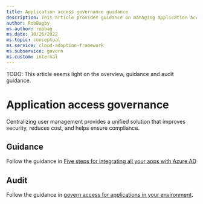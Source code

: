```yaml
---
title: Application access governance guidance
description: This article provides guidance on managing application access management and auditing guidance.
author: RobBagby
ms.author: robbag
ms.date: 10/26/2022
ms.topic: conceptual
ms.service: cloud-adoption-framework
ms.subservice: govern
ms.custom: internal
---
```


TODO: This article seems light on the overview, guidance and audit guidance.

# Application access governance

Centralizing user management provides a unified solution that improves security, reduces cost, and helps ensure compliance.

## Guidance

Follow the guidance in [Five steps for integrating all your apps with Azure AD](/azure/active-directory/fundamentals/five-steps-to-full-application-integration-with-azure-ad)

## Audit

Follow the guidance in [govern access for applications in your environment](/azure/active-directory/governance/identity-governance-applications-prepare).
